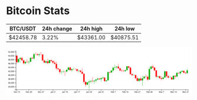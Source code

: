 # Bitcoin Stats

BTC/USDT|24h change|24h high|24h low|
|---|---|---|---|
|$42458.78|3.22%|$43361.00|$40875.51|

<img src="./chart.svg">
